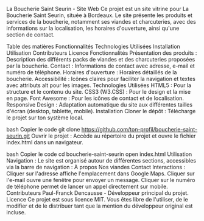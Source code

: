 

La Boucherie Saint Seurin - Site Web
Ce projet est un site vitrine pour La Boucherie Saint Seurin, située à Bordeaux. Le site présente les produits et services de la boucherie, notamment ses viandes et charcuteries, avec des informations sur la localisation, les horaires d'ouverture, ainsi qu'une section de contact.

Table des matières
Fonctionnalités
Technologies Utilisées
Installation
Utilisation
Contributeurs
Licence
Fonctionnalités
Présentation des produits : Description des différents packs de viandes et des charcuteries proposées par la boucherie.
Contact : Informations de contact avec adresse, e-mail et numéro de téléphone.
Horaires d'ouverture : Horaires détaillés de la boucherie.
Accessibilité : Icônes claires pour faciliter la navigation et textes avec attributs alt pour les images.
Technologies Utilisées
HTML5 : Pour la structure et le contenu du site.
CSS3 (W3.CSS) : Pour le design et la mise en page.
Font Awesome : Pour les icônes de contact et de localisation.
Responsive Design : Adaptation automatique du site aux différentes tailles d'écran (desktop, tablette, mobile).
Installation
Cloner le dépôt : Télécharge le projet sur ton système local.

bash
Copier le code
git clone https://github.com/ton-profil/boucherie-saint-seurin.git
Ouvrir le projet : Accède au répertoire du projet et ouvre le fichier index.html dans un navigateur.

bash
Copier le code
cd boucherie-saint-seurin
open index.html
Utilisation
Navigation : Le site est organisé autour de différentes sections, accessibles via la barre de navigation :
À propos
Nos viandes
Contact
Interactions :
Cliquer sur l'adresse affiche l'emplacement dans Google Maps.
Cliquer sur l'e-mail ouvre une fenêtre pour envoyer un message.
Cliquer sur le numéro de téléphone permet de lancer un appel directement sur mobile.
Contributeurs
Paul-Franck Dencausse - Développeur principal du projet.
Licence
Ce projet est sous licence MIT. Vous êtes libre de l'utiliser, de le modifier et de le distribuer tant que la mention du développeur original est incluse.

